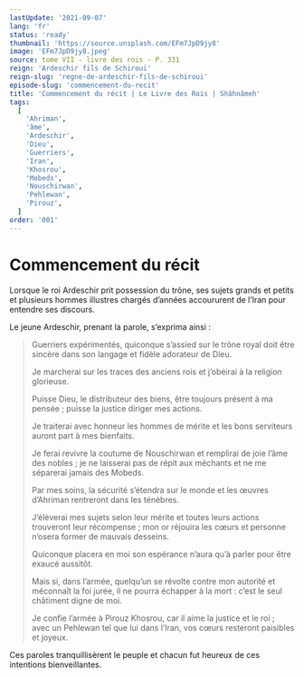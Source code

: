```yaml
---
lastUpdate: '2021-09-07'
lang: 'fr'
status: 'ready'
thumbnail: 'https://source.unsplash.com/EFm7JpD9jy8'
image: 'EFm7JpD9jy8.jpeg'
source: tome VII - livre des rois - P. 331
reign: 'Ardeschir fils de Schirouï'
reign-slug: 'regne-de-ardeschir-fils-de-schiroui'
episode-slug: 'commencement-du-recit'
title: 'Commencement du récit | Le Livre des Rois | Shâhnâmeh'
tags:
  [
    'Ahriman',
    'âme',
    'Ardeschir',
    'Dieu',
    'Guerriers',
    'Iran',
    'Khosrou',
    'Mobeds',
    'Nouschirwan',
    'Pehlewan',
    'Pirouz',
  ]
order: '001'
---
```


<!-- LTeX: language=fr -->

# Commencement du récit

Lorsque le roi Ardeschir prit possession du trône, ses sujets grands et petits et plusieurs hommes illustres chargés d’années accoururent de l’Iran pour entendre ses discours.

Le jeune Ardeschir, prenant la parole, s’exprima ainsi :

> Guerriers expérimentés, quiconque s’assied sur le trône royal doit être sincère dans son langage et fidèle adorateur de Dieu.
>
> Je marcherai sur les traces des anciens rois et j’obéirai à la religion glorieuse.
>
> Puisse Dieu, le distributeur des biens, être toujours présent à ma pensée ; puisse la justice diriger mes actions.
>
> Je traiterai avec honneur les hommes de mérite et les bons serviteurs auront part à mes bienfaits.
>
> Je ferai revivre la coutume de Nouschirwan et remplirai de joie l’âme des nobles ; je ne laisserai pas de répit aux méchants et ne me séparerai jamais des Mobeds.
>
> Par mes soins, la sécurité s’étendra sur le monde et les œuvres d’Ahriman rentreront dans les ténèbres.
>
> J’élèverai mes sujets selon leur mérite et toutes leurs actions trouveront leur récompense ; mon or réjouira les cœurs et personne n’osera former de mauvais desseins.
>
> Quiconque placera en moi son espérance n’aura qu’à parler pour être exaucé aussitôt.
>
> Mais si, dans l’armée, quelqu’un se révolte contre mon autorité et méconnaît la foi jurée, il ne pourra échapper à la mort : c’est le seul châtiment digne de moi.
>
> Je confie l’armée à Pirouz Khosrou, car il aime la justice et le roi ; avec un Pehlewan tel que lui dans l’Iran, vos cœurs resteront paisibles et joyeux.

Ces paroles tranquillisèrent le peuple et chacun fut heureux de ces intentions bienveillantes.
